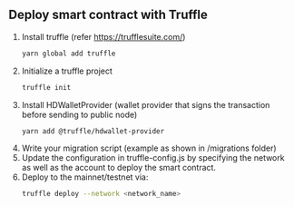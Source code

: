 ## Deploy smart contract with Truffle

1. Install truffle (refer https://trufflesuite.com/)
   ```sh
   yarn global add truffle
   ```
2. Initialize a truffle project
   ```sh
   truffle init
   ```
3. Install HDWalletProvider (wallet provider that signs the transaction before sending to public node)
   ```sh
   yarn add @truffle/hdwallet-provider
   ```
4. Write your migration script (example as shown in /migrations folder)
5. Update the configuration in truffle-config.js by specifying the network as well as the account to deploy the smart contract.
6. Deploy to the mainnet/testnet via:
   ```sh
   truffle deploy --network <network_name>
   ```
